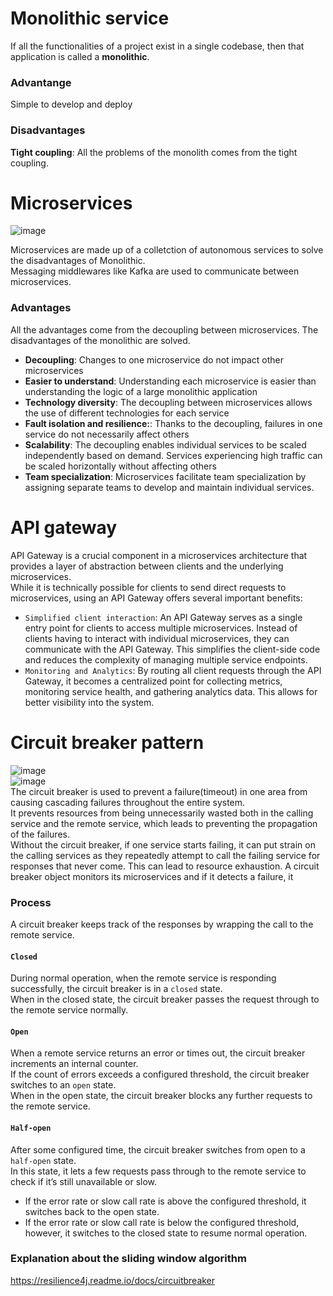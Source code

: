 # Monolithic service
If all the functionalities of a project exist in a single codebase, then that application is called a **monolithic**.
### Advantange
Simple to develop and deploy
### Disadvantages
**Tight coupling**: All the problems of the monolith comes from the tight coupling.<br>

# Microservices
![image](https://github.com/vacu9708/Fundamental-knowledge/assets/67142421/e4b033c0-4744-4488-bbf2-9bafad8dcde2)

Microservices are made up of a colletction of autonomous services to solve the disadvantages of Monolithic.<br>
Messaging middlewares like Kafka are used to communicate between microservices.<br>
### Advantages
All the advantages come from the decoupling between microservices. The disadvantages of the monolithic are solved.<br>
- **Decoupling**: Changes to one microservice do not impact other microservices
- **Easier to understand**: Understanding each microservice is easier than understanding the logic of a large monolithic application
- **Technology diversity**: The decoupling between microservices allows the use of different technologies for each service
- **Fault isolation and resilience:**: Thanks to the decoupling, failures in one service do not necessarily affect others
- **Scalability**: The decoupling enables individual services to be scaled independently based on demand. Services experiencing high traffic can be scaled horizontally without affecting others
- **Team specialization**: Microservices facilitate team specialization by assigning separate teams to develop and maintain individual services.

# API gateway
API Gateway is a crucial component in a microservices architecture that provides a layer of abstraction between clients and the underlying microservices.<br>
While it is technically possible for clients to send direct requests to microservices, using an API Gateway offers several important benefits:
- `Simplified client interaction`: An API Gateway serves as a single entry point for clients to access multiple microservices. Instead of clients having to interact with individual microservices, they can communicate with the API Gateway. This simplifies the client-side code and reduces the complexity of managing multiple service endpoints.
- `Monitoring and Analytics`: By routing all client requests through the API Gateway, it becomes a centralized point for collecting metrics, monitoring service health, and gathering analytics data. This allows for better visibility into the system.

# Circuit breaker pattern
![image](https://user-images.githubusercontent.com/67142421/235345619-b29d9116-d1aa-4ef3-bd1c-8ebe126c01f0.png)<br>
![image](https://user-images.githubusercontent.com/67142421/235345623-c4b76fa3-1ab6-4625-ab6f-1f9c3f7bfbfa.png)<br>
The circuit breaker is used to prevent a failure(timeout) in one area from causing cascading failures throughout the entire system.<br>
It prevents resources from being unnecessarily wasted both in the calling service and the remote service, which leads to preventing the propagation of the failures.<br>
Without the circuit breaker, if one service starts failing, it can put strain on the calling services as they repeatedly attempt to call the failing service for responses that never come. This can lead to resource exhaustion.
A circuit breaker object monitors its microservices and if it detects a failure, it 
### Process
A circuit breaker keeps track of the responses by wrapping the call to the remote service.
#### `Closed`
During normal operation, when the remote service is responding successfully, the circuit breaker is in a `closed` state.<br>
When in the closed state, the circuit breaker passes the request through to the remote service normally.
#### `Open`
When a remote service returns an error or times out, the circuit breaker increments an internal counter.<br>
If the count of errors exceeds a configured threshold, the circuit breaker switches to an `open` state.<br>
When in the open state, the circuit breaker blocks any further requests to the remote service.
#### `Half-open`
After some configured time, the circuit breaker switches from open to a `half-open` state.<br>
In this state, it lets a few requests pass through to the remote service to check if it’s still unavailable or slow.
- If the error rate or slow call rate is above the configured threshold, it switches back to the open state.
- If the error rate or slow call rate is below the configured threshold, however, it switches to the closed state to resume normal operation.

### Explanation about the sliding window algorithm
https://resilience4j.readme.io/docs/circuitbreaker
